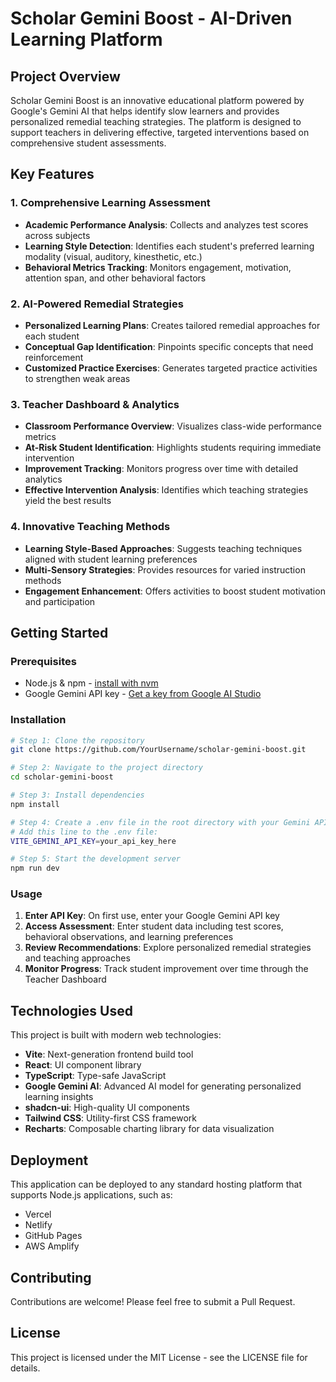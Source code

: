 # Scholar Gemini Boost - AI-Driven Learning Platform

## Project Overview

Scholar Gemini Boost is an innovative educational platform powered by Google's Gemini AI that helps identify slow learners and provides personalized remedial teaching strategies. The platform is designed to support teachers in delivering effective, targeted interventions based on comprehensive student assessments.

## Key Features

### 1. Comprehensive Learning Assessment
- **Academic Performance Analysis**: Collects and analyzes test scores across subjects
- **Learning Style Detection**: Identifies each student's preferred learning modality (visual, auditory, kinesthetic, etc.)
- **Behavioral Metrics Tracking**: Monitors engagement, motivation, attention span, and other behavioral factors

### 2. AI-Powered Remedial Strategies
- **Personalized Learning Plans**: Creates tailored remedial approaches for each student
- **Conceptual Gap Identification**: Pinpoints specific concepts that need reinforcement
- **Customized Practice Exercises**: Generates targeted practice activities to strengthen weak areas

### 3. Teacher Dashboard & Analytics
- **Classroom Performance Overview**: Visualizes class-wide performance metrics
- **At-Risk Student Identification**: Highlights students requiring immediate intervention
- **Improvement Tracking**: Monitors progress over time with detailed analytics
- **Effective Intervention Analysis**: Identifies which teaching strategies yield the best results

### 4. Innovative Teaching Methods
- **Learning Style-Based Approaches**: Suggests teaching techniques aligned with student learning preferences
- **Multi-Sensory Strategies**: Provides resources for varied instruction methods
- **Engagement Enhancement**: Offers activities to boost student motivation and participation

## Getting Started

### Prerequisites
- Node.js & npm - [install with nvm](https://github.com/nvm-sh/nvm#installing-and-updating)
- Google Gemini API key - [Get a key from Google AI Studio](https://aistudio.google.com/)

### Installation

```sh
# Step 1: Clone the repository
git clone https://github.com/YourUsername/scholar-gemini-boost.git

# Step 2: Navigate to the project directory
cd scholar-gemini-boost

# Step 3: Install dependencies
npm install

# Step 4: Create a .env file in the root directory with your Gemini API key
# Add this line to the .env file:
VITE_GEMINI_API_KEY=your_api_key_here

# Step 5: Start the development server
npm run dev
```

### Usage

1. **Enter API Key**: On first use, enter your Google Gemini API key
2. **Access Assessment**: Enter student data including test scores, behavioral observations, and learning preferences
3. **Review Recommendations**: Explore personalized remedial strategies and teaching approaches
4. **Monitor Progress**: Track student improvement over time through the Teacher Dashboard

## Technologies Used

This project is built with modern web technologies:

- **Vite**: Next-generation frontend build tool
- **React**: UI component library
- **TypeScript**: Type-safe JavaScript
- **Google Gemini AI**: Advanced AI model for generating personalized learning insights
- **shadcn-ui**: High-quality UI components
- **Tailwind CSS**: Utility-first CSS framework
- **Recharts**: Composable charting library for data visualization

## Deployment

This application can be deployed to any standard hosting platform that supports Node.js applications, such as:

- Vercel
- Netlify
- GitHub Pages
- AWS Amplify

## Contributing

Contributions are welcome! Please feel free to submit a Pull Request.

## License

This project is licensed under the MIT License - see the LICENSE file for details.
